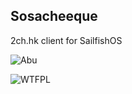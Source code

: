 ## Sosacheeque

2ch.hk client for SailfishOS

![Abu](https://pp.vk.me/c314527/v314527869/61be/A3pc4cpzFtg.jpg)

![WTFPL](http://www.wtfpl.net/wp-content/uploads/2012/12/wtfpl-badge-2.png)

